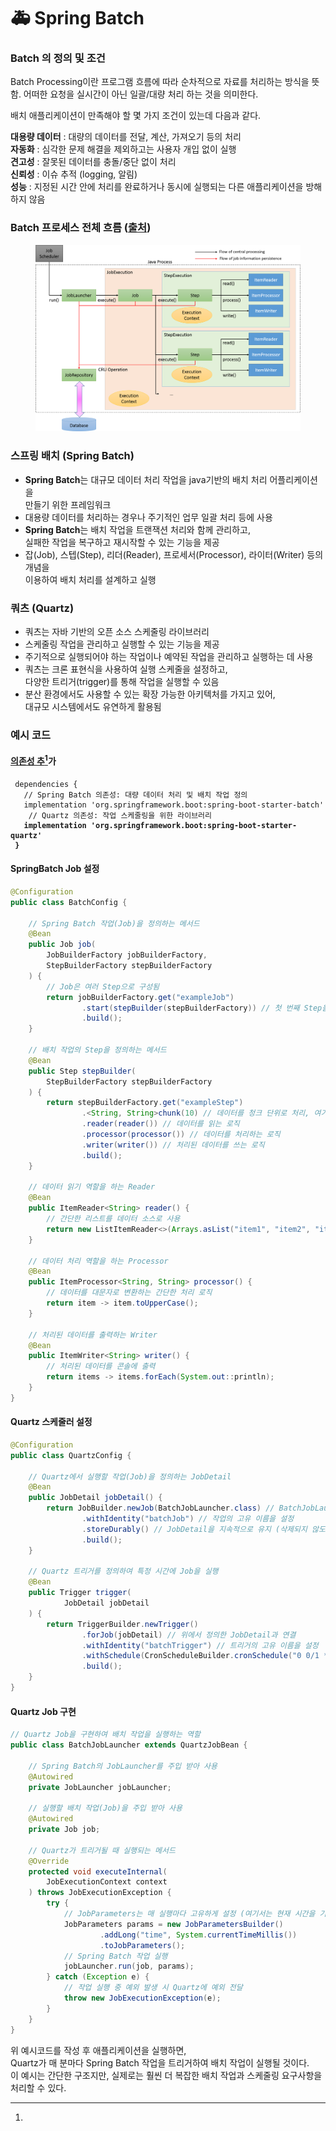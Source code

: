 # 🚑 Spring Batch

### **Batch 의 정의 및 조건**

Batch Processing이란 프로그램 흐름에 따라 순차적으로 자료를 처리하는 방식을 뜻함. 어떠한 요청을 실시간이 아닌 일괄/대량 처리 하는 것을 의미한다.

배치 애플리케이션이 만족해야 할 몇 가지 조건이 있는데 다음과 같다.

**대용량 데이터** : 대량의 데이터를 전달, 계산, 가져오기 등의 처리 \
**자동화** : 심각한 문제 해결을 제외하고는 사용자 개입 없이 실행  \
**견고성** : 잘못된 데이터를 충돌/중단 없이 처리 \
**신뢰성** : 이슈 추적 (logging, 알림)\
**성능** : 지정된 시간 안에 처리를 완료하거나 동시에 실행되는 다른 애플리케이션을 방해하지 않음

### **Batch 프로세스 전체 흐름 (**[**출처**](https://terasoluna-batch.github.io/guideline/5.0.0.RELEASE/en/Ch02\_SpringBatchArchitecture.html)**)**

<figure><img src="../../.gitbook/assets/image (14).png" alt=""><figcaption></figcaption></figure>

### **스프링 배치 (Spring Batch)**

* **Spring Batch**는 대규모 데이터 처리 작업을 java기반의 배치 처리 어플리케이션을 \
  만들기 위한 프레임워크
* 대용량 데이터를 처리하는 경우나 주기적인 업무 일괄 처리 등에 사용
* **Spring Batch**는 배치 작업을 트랜잭션 처리와 함께 관리하고, \
  실패한 작업을 복구하고 재시작할 수 있는 기능을 제공
* 잡(Job), 스텝(Step), 리더(Reader), 프로세서(Processor), 라이터(Writer) 등의 개념을 \
  이용하여 배치 처리를 설계하고 실행

### **쿼츠 (Quartz)**

* 쿼츠는 자바 기반의 오픈 소스 스케줄링 라이브러리
* 스케줄링 작업을 관리하고 실행할 수 있는 기능을 제공
* 주기적으로 실행되어야 하는 작업이나 예약된 작업을 관리하고 실행하는 데 사용
* 쿼츠는 크론 표현식을 사용하여 실행 스케줄을 설정하고, \
  다양한 트리거(trigger)를 통해 작업을 실행할 수 있음
* 분산 환경에서도 사용할 수 있는 확장 가능한 아키텍처를 가지고 있어, \
  대규모 시스템에서도 유연하게 활용됨

### **예시 코드**

#### [**의존성 추**](#user-content-fn-1)[^1]**가**

<pre class="language-groovy"><code class="lang-groovy"> dependencies { 
   // Spring Batch 의존성: 대량 데이터 처리 및 배치 작업 정의 
   implementation 'org.springframework.boot:spring-boot-starter-batch'
    // Quartz 의존성: 작업 스케줄링을 위한 라이브러리
<strong>   implementation 'org.springframework.boot:spring-boot-starter-quartz'
</strong><strong> }
</strong></code></pre>

#### **SpringBatch Job 설정**

```java
@Configuration
public class BatchConfig {

    // Spring Batch 작업(Job)을 정의하는 메서드
    @Bean
    public Job job(
        JobBuilderFactory jobBuilderFactory, 
        StepBuilderFactory stepBuilderFactory
    ) {
        // Job은 여러 Step으로 구성됨
        return jobBuilderFactory.get("exampleJob")
                .start(stepBuilder(stepBuilderFactory)) // 첫 번째 Step을 시작으로 정의
                .build();
    }

    // 배치 작업의 Step을 정의하는 메서드
    @Bean
    public Step stepBuilder(
        StepBuilderFactory stepBuilderFactory
    ) {
        return stepBuilderFactory.get("exampleStep")
                .<String, String>chunk(10) // 데이터를 청크 단위로 처리, 여기선 10개씩
                .reader(reader()) // 데이터를 읽는 로직
                .processor(processor()) // 데이터를 처리하는 로직
                .writer(writer()) // 처리된 데이터를 쓰는 로직
                .build();
    }

    // 데이터 읽기 역할을 하는 Reader
    @Bean
    public ItemReader<String> reader() {
        // 간단한 리스트를 데이터 소스로 사용
        return new ListItemReader<>(Arrays.asList("item1", "item2", "item3"));
    }

    // 데이터 처리 역할을 하는 Processor
    @Bean
    public ItemProcessor<String, String> processor() {
        // 데이터를 대문자로 변환하는 간단한 처리 로직
        return item -> item.toUpperCase();
    }

    // 처리된 데이터를 출력하는 Writer
    @Bean
    public ItemWriter<String> writer() {
        // 처리된 데이터를 콘솔에 출력
        return items -> items.forEach(System.out::println);
    }
}
```

#### **Quartz 스케줄러 설정**

```java
@Configuration
public class QuartzConfig {

    // Quartz에서 실행할 작업(Job)을 정의하는 JobDetail
    @Bean
    public JobDetail jobDetail() {
        return JobBuilder.newJob(BatchJobLauncher.class) // BatchJobLauncher 클래스를 Quartz 작업으로 설정
                .withIdentity("batchJob") // 작업의 고유 이름을 설정
                .storeDurably() // JobDetail을 지속적으로 유지 (삭제되지 않도록)
                .build();
    }

    // Quartz 트리거를 정의하여 특정 시간에 Job을 실행
    @Bean
    public Trigger trigger(
            JobDetail jobDetail
    ) {
        return TriggerBuilder.newTrigger()
                .forJob(jobDetail) // 위에서 정의한 JobDetail과 연결
                .withIdentity("batchTrigger") // 트리거의 고유 이름을 설정
                .withSchedule(CronScheduleBuilder.cronSchedule("0 0/1 * * * ?")) // 매 분마다 실행하는 크론 스케줄 설정
                .build();
    }
}
```

#### **Quartz Job 구현**

```java
// Quartz Job을 구현하여 배치 작업을 실행하는 역할
public class BatchJobLauncher extends QuartzJobBean {

    // Spring Batch의 JobLauncher를 주입 받아 사용
    @Autowired
    private JobLauncher jobLauncher;

    // 실행할 배치 작업(Job)을 주입 받아 사용
    @Autowired
    private Job job;

    // Quartz가 트리거될 때 실행되는 메서드
    @Override
    protected void executeInternal(
        JobExecutionContext context
    ) throws JobExecutionException {
        try {
            // JobParameters는 매 실행마다 고유하게 설정 (여기서는 현재 시간을 기반으로 설정)
            JobParameters params = new JobParametersBuilder()
                    .addLong("time", System.currentTimeMillis())
                    .toJobParameters();
            // Spring Batch 작업 실행
            jobLauncher.run(job, params);
        } catch (Exception e) {
            // 작업 실행 중 예외 발생 시 Quartz에 예외 전달
            throw new JobExecutionException(e);
        }
    }
}
```

위 예시코드를 작성 후 애플리케이션을 실행하면, \
Quartz가 매 분마다 Spring Batch 작업을 트리거하여 배치 작업이 실행될 것이다. \
이 예시는 간단한 구조지만, 실제로는 훨씬 더 복잡한 배치 작업과 스케줄링 요구사항을 처리할 수 있다.

[^1]: 
